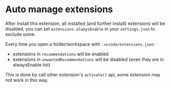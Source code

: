 # Auto manage extensions

After install this extension, all installed (and further install) extensions will be disabled, you can set `extensions.alwaysEnable` in your `settings.json` to exclude some.

Every time you open a folder/workspace with `.vscode/extensions.json`:

-   extensions in `recommendations` will be enabled
-   extensions in `unwantedRecommendations` will be disabled (even they are in alwaysEnable list)

This is done by call other extension's `activate()` api, some extension may not work in this way.
